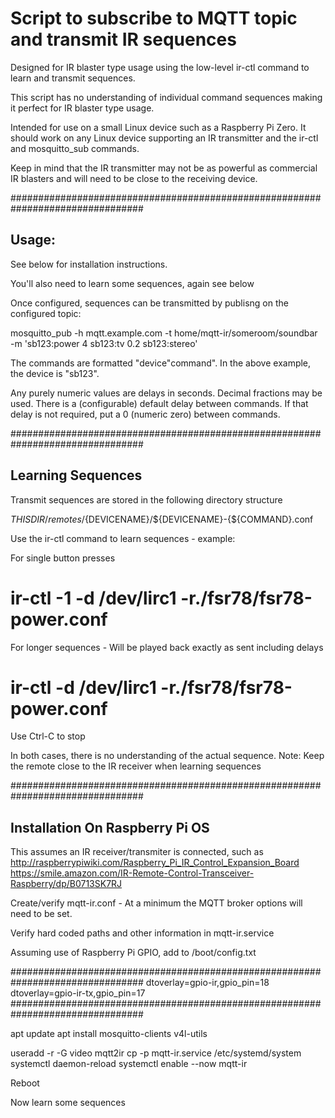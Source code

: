 # Script to subscribe to MQTT topic and transmit IR sequences

Designed for IR blaster type usage using the low-level ir-ctl command to learn
and transmit sequences.

This script has no understanding of individual command sequences making it
perfect for IR blaster type usage.

Intended for use on a small Linux device such as a Raspberry Pi Zero. It should
work on any Linux device supporting an IR transmitter and the ir-ctl and
mosquitto_sub commands.

Keep in mind that the IR transmitter may not be as powerful as commercial
IR blasters and will need to be close to the receiving device.

################################################################################

## Usage:

See below for installation instructions.

You'll also need to learn some sequences, again see below

Once configured, sequences can be transmitted by publisng on the configured
topic:

mosquitto_pub -h mqtt.example.com -t home/mqtt-ir/someroom/soundbar \
	-m 'sb123:power 4 sb123:tv 0.2 sb123:stereo'

The commands are formatted "device"command". In the above example, the device
is "sb123".

Any purely numeric values are delays in seconds. Decimal fractions may be used.
There is a (configurable) default delay between commands. If that delay is not
required, put a 0 (numeric zero) between commands.

################################################################################

## Learning Sequences

Transmit sequences are stored in the following directory structure

${THISDIR}/remotes/${DEVICENAME}/${DEVICENAME}-{${COMMAND}.conf

Use the ir-ctl command to learn sequences - example:

For single button presses
# ir-ctl -1 -d /dev/lirc1 -r./fsr78/fsr78-power.conf

For longer sequences - Will be played back exactly as sent including delays
# ir-ctl -d /dev/lirc1 -r./fsr78/fsr78-power.conf
Use Ctrl-C to stop

In both cases, there is no understanding of the actual sequence.
Note: Keep the remote close to the IR receiver when learning sequences

################################################################################

## Installation  On Raspberry Pi OS

This assumes an IR receiver/transmiter is connected, such as
http://raspberrypiwiki.com/Raspberry_Pi_IR_Control_Expansion_Board
https://smile.amazon.com/IR-Remote-Control-Transceiver-Raspberry/dp/B0713SK7RJ

Create/verify mqtt-ir.conf - At a minimum the MQTT broker options will need to
be set.

Verify hard coded paths and other information in mqtt-ir.service

Assuming use of Raspberry Pi GPIO, add to /boot/config.txt

################################################################################
dtoverlay=gpio-ir,gpio_pin=18
dtoverlay=gpio-ir-tx,gpio_pin=17
################################################################################

apt update
apt install mosquitto-clients v4l-utils

useradd -r -G video mqtt2ir
cp -p mqtt-ir.service /etc/systemd/system
systemctl daemon-reload
systemctl enable --now mqtt-ir

Reboot

Now learn some sequences

